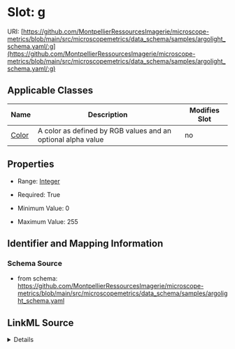 # Slot: g

URI: [https://github.com/MontpellierRessourcesImagerie/microscope-metrics/blob/main/src/microscopemetrics/data_schema/samples/argolight_schema.yaml/:g](https://github.com/MontpellierRessourcesImagerie/microscope-metrics/blob/main/src/microscopemetrics/data_schema/samples/argolight_schema.yaml/:g)



<!-- no inheritance hierarchy -->




## Applicable Classes

| Name | Description | Modifies Slot |
| --- | --- | --- |
[Color](Color.md) | A color as defined by RGB values and an optional alpha value |  no  |







## Properties

* Range: [Integer](Integer.md)

* Required: True

* Minimum Value: 0

* Maximum Value: 255





## Identifier and Mapping Information







### Schema Source


* from schema: https://github.com/MontpellierRessourcesImagerie/microscope-metrics/blob/main/src/microscopemetrics/data_schema/samples/argolight_schema.yaml




## LinkML Source

<details>
```yaml
name: g
from_schema: https://github.com/MontpellierRessourcesImagerie/microscope-metrics/blob/main/src/microscopemetrics/data_schema/samples/argolight_schema.yaml
rank: 1000
multivalued: false
ifabsent: int(128)
alias: g
owner: Color
domain_of:
- Color
range: integer
required: true
minimum_value: 0
maximum_value: 255

```
</details>